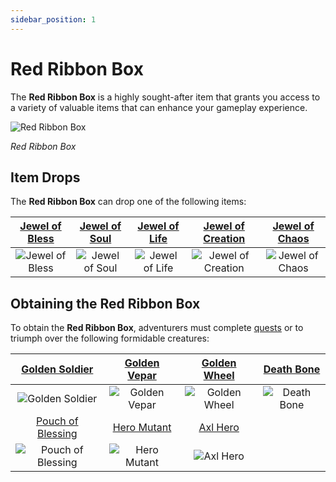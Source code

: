 ```yaml
---
sidebar_position: 1
---
```


# Red Ribbon Box

The **Red Ribbon Box** is a highly sought-after item that grants you access to a variety of valuable items that can enhance your gameplay experience.

![Red Ribbon Box](/img/items/item-bags/box-of-red-ribbon.png)

_Red Ribbon Box_

## Item Drops

The **Red Ribbon Box** can drop one of the following items:

| [Jewel of Bless](/items/jewels/regular-jewels/jewel-of-bless) | [Jewel of Soul](/items/jewels/regular-jewels/jewel-of-soul) | [Jewel of Life](/items/jewels/regular-jewels/jewel-of-life) | [Jewel of Creation](/items/jewels/regular-jewels/jewel-of-creation) | [Jewel of Chaos](/items/jewels/regular-jewels/jewel-of-chaos) |
| :-----------------------------------------------------------: | :---------------------------------------------------------: | :---------------------------------------------------------: | :-----------------------------------------------------------------: | :-----------------------------------------------------------: |
|        ![Jewel of Bless](/img/items/jewels/bless.png)         |        ![Jewel of Soul](/img/items/jewels/soul.png)         |        ![Jewel of Life](/img/items/jewels/life.png)         |        ![Jewel of Creation](/img/items/jewels/creation.png)         |        ![Jewel of Chaos](/img/items/jewels/chaos.png)         |

## Obtaining the Red Ribbon Box

To obtain the **Red Ribbon Box**, adventurers must complete [quests](/gameplay-systems/quest-system) or to triumph over the following formidable creatures:

|       [Golden Soldier](/special-monsters/invasions/golden-dragon)        |  [Golden Vepar](/special-monsters/invasions/golden-dragon)   |   [Golden Wheel](/special-monsters/invasions/golden-dragon)    |     [Death Bone](/special-monsters/invasions/death-king)      |
| :----------------------------------------------------------------------: | :----------------------------------------------------------: | :------------------------------------------------------------: | :-----------------------------------------------------------: |
|       ![Golden Soldier](/img/monsters/special/golden/soldier.jpg)        |   ![Golden Vepar](/img/monsters/special/golden/vepar.jpg)    | ![Golden Wheel](/img/monsters/special/golden/golden-wheel.jpg) | ![Death Bone](/img/monsters/special/invasions/death-bone.jpg) |
|     [Pouch of Blessing](/special-monsters/others/pouch-of-blessing)      |     [Hero Mutant](/special-monsters/others/hero-mutant)      |         [Axl Hero](/special-monsters/others/axl-hero)          |                                                               |
| ![Pouch of Blessing](/img/monsters/special/others/pouch-of-blessing.jpg) | ![Hero Mutant](/img/monsters/special/others/hero-mutant.jpg) |     ![Axl Hero](/img/monsters/special/others/axl-hero.jpg)     |                                                               |
